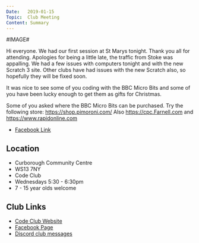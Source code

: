 ```yaml
---
Date:   2019-01-15
Topic:  Club Meeting
Content: Summary
---
```

#IMAGE#

Hi everyone. We had our first session at St Marys tonight. Thank you all for attending. Apologies for being a little late, the traffic from Stoke was appalling. We had a few issues with computers tonight and with the new Scratch 3 site. Other clubs have had issues with the new Scratch also, so hopefully they will be fixed soon.

It was nice to see some of you coding with the BBC Micro Bits and some of you have been lucky enough to get them as gifts for Christmas.   

Some of you asked where the BBC Micro Bits can be purchased. Try the following store: https://shop.pimoroni.com/  Also https://cpc.Farnell.com and https://www.rapidonline.com

* [Facebook Link](https://www.facebook.com/1481985248595237/posts/1872548622872229/)

## Location

* Curborough Community Centre
* WS13 7NY
* Code Club
* Wednesdays 5:30 - 6:30pm
* 7 - 15 year olds welcome

## Club Links

* [Code Club Website](https://lichfield-code-club.github.io/)
* [Facebook Page](https://www.facebook.com/LichfieldCoders)
* [Discord club messages](https://discord.gg/szz6xGK)
